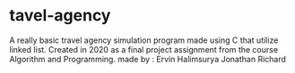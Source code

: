 # tavel-agency
A really basic travel agency simulation program made using C that utilize linked list. Created in 2020 as a final project assignment from the course Algorithm and Programming.
made by :
Ervin Halimsurya
Jonathan Richard
